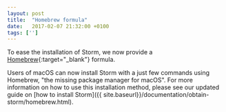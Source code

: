 ```yaml
---
layout: post
title:  "Homebrew formula"
date:   2017-02-07 21:32:00 +0100
tags: ['']
---
```


To ease the installation of Storm, we now provide a [Homebrew](https://brew.sh/){:target="_blank"} formula.
<!--more-->

Users of macOS can now install Storm with a just few commands using Homebrew, "the missing package manager for macOS". For more information on how to use this installation method, please see our updated guide on [how to install Storm]({{ site.baseurl}}/documentation/obtain-storm/homebrew.html).
